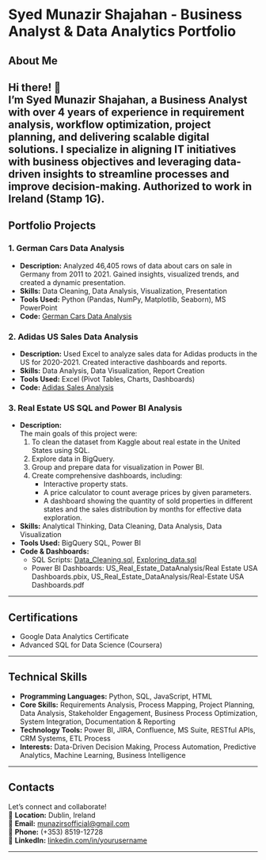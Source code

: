 # Syed Munazir Shajahan - Business Analyst & Data Analytics Portfolio  

## About Me  
Hi there! 👋  
I’m **Syed Munazir Shajahan**, a Business Analyst with over 4 years of experience in requirement analysis, workflow optimization, project planning, and delivering scalable digital solutions. I specialize in aligning IT initiatives with business objectives and leveraging data-driven insights to streamline processes and improve decision-making. Authorized to work in Ireland **(Stamp 1G)**.  
---
## Portfolio Projects  

### 1. **German Cars Data Analysis**  
- **Description:** Analyzed 46,405 rows of data about cars on sale in Germany from 2011 to 2021. Gained insights, visualized trends, and created a dynamic presentation.  
- **Skills:** Data Cleaning, Data Analysis, Visualization, Presentation  
- **Tools Used:** Python (Pandas, NumPy, Matplotlib, Seaborn), MS PowerPoint  
- **Code:** [German Cars Data Analysis](https://github.com/yourusername/german-cars-analysis)  

### 2. **Adidas US Sales Data Analysis**  
- **Description:** Used Excel to analyze sales data for Adidas products in the US for 2020-2021. Created interactive dashboards and reports.  
- **Skills:** Data Analysis, Data Visualization, Report Creation  
- **Tools Used:** Excel (Pivot Tables, Charts, Dashboards)  
- **Code:** [Adidas Sales Analysis](https://github.com/yourusername/adidas-sales-analysis)  

### 3. **Real Estate US SQL and Power BI Analysis**  
- **Description:**  
  The main goals of this project were:  
  1. To clean the dataset from Kaggle about real estate in the United States using SQL.  
  2. Explore data in BigQuery.  
  3. Group and prepare data for visualization in Power BI.  
  4. Create comprehensive dashboards, including:  
     - Interactive property stats.  
     - A price calculator to count average prices by given parameters.  
     - A dashboard showing the quantity of sold properties in different states and the sales distribution by months for effective data exploration.  
- **Skills:** Analytical Thinking, Data Cleaning, Data Analysis, Data Visualization  
- **Tools Used:** BigQuery SQL, Power BI  
- **Code & Dashboards:**  
  - SQL Scripts: [Data_Cleaning.sql](US_Real_Estate_DataAnalysis/Data_cleaning.sql), [Exploring_data.sql](US_Real_Estate_DataAnalysis/Exploring_data.sql)
  - Power BI Dashboards: US_Real_Estate_DataAnalysis/Real Estate USA Dashboards.pbix, US_Real_Estate_DataAnalysis/Real-Estate USA Dashboards.pdf
---
## Certifications  
- Google Data Analytics Certificate  
- Advanced SQL for Data Science (Coursera)
---
## Technical Skills  
- **Programming Languages:** Python, SQL, JavaScript, HTML  
- **Core Skills:** Requirements Analysis, Process Mapping, Project Planning, Data Analysis, Stakeholder Engagement, Business Process Optimization, System Integration, Documentation & Reporting  
- **Technology Tools:** Power BI, JIRA, Confluence, MS Suite, RESTful APIs, CRM Systems, ETL Process  
- **Interests:** Data-Driven Decision Making, Process Automation, Predictive Analytics, Machine Learning, Business Intelligence  
---
## Contacts  
Let’s connect and collaborate!  
📍 **Location:** Dublin, Ireland  
📧 **Email:** [munazirsofficial@gmail.com](mailto:munazirsofficial@gmail.com)  
📱 **Phone:** (+353) 8519-12728  
🔗 **LinkedIn:** [linkedin.com/in/yourusername](https://linkedin.com/in/yourusername)  

---



